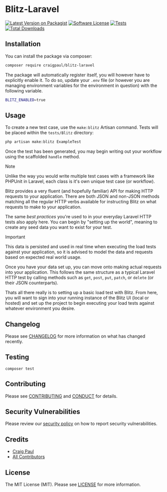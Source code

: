 # Blitz-Laravel

[![Latest Version on Packagist][ico-version]][link-packagist]
[![Software License][ico-license]](LICENSE.md)
[![Tests][ico-tests]][link-tests]
[![Total Downloads][ico-downloads]][link-downloads]

## Installation

You can install the package via composer:

```bash
composer require craigpaul/blitz-laravel
```

The package will automatically register itself, you will however have to explicitly enable it. To do so, update your `.env` file (or however you are managing environment variables for the environment in question) with the following variable.

```bash
BLITZ_ENABLED=true
```

## Usage

To create a new test case, use the `make:blitz` Artisan command. Tests will be placed within the `tests/Blitz` directory:

```bash
php artisan make:blitz ExampleTest
```

Once the test has been generated, you may begin writing out your workflow using the scaffolded `handle` method.

> [!NOTE]
> Unlike the way you would write multiple test cases with a framework like PHPUnit in Laravel, each class is it's own unique test case (or workflow).

Blitz provides a very fluent (and hopefully familiar) API for making HTTP requests to your application. There are both JSON and non-JSON methods matching all the regular HTTP verbs available for instructing Blitz on what requests to make to your application.

The same _best practices_ you're used to in your everyday Laravel HTTP tests also apply here. You can begin by "setting up the world", meaning to create any seed data you want to exist for your test.

> [!IMPORTANT]
> This data is persisted and used in real time when executing the load tests against your application, so it is advised to model the data and requests based on expected real world usage.

Once you have your data set up, you can move onto making actual requests into your application. This follows the same structure as a typical Laravel HTTP test by calling methods such as `get`, `post`, `put`, `patch`, or `delete` (or their JSON counterparts).

Thats all there really is to setting up a basic load test with Blitz. From here, you will want to sign into your running instance of the Blitz UI (local or hosted) and set up the project to begin executing your load tests against whatever environment you desire.

## Changelog

Please see [CHANGELOG](CHANGELOG.md) for more information on what has changed recently.

## Testing

```base
composer test
```

## Contributing

Please see [CONTRIBUTING](.github/CONTRIBUTING.md) and [CONDUCT](.github/CODE_OF_CONDUCT.md) for details.

## Security Vulnerabilities

Please review our [security policy](.github/SECURITY.md) on how to report security vulnerabilities.

## Credits

- [Craig Paul][link-author-paul]
- [All Contributors][link-contributors]

## License

The MIT License (MIT). Please see [LICENSE](LICENSE.md) for more information.

[ico-version]: https://img.shields.io/packagist/v/craigpaul/blitz-laravel.svg?style=flat-square
[ico-license]: https://img.shields.io/badge/license-MIT-brightgreen.svg?style=flat-square
[ico-tests]: https://img.shields.io/github/workflow/status/craigpaul/blitz-laravel/tests/main?label=tests&style=flat-square
[ico-style-ci]: https://styleci.io/repos/80351847/shield?branch=main
[ico-downloads]: https://img.shields.io/packagist/dt/craigpaul/blitz-laravel.svg?style=flat-square

[link-packagist]: https://packagist.org/packages/craigpaul/blitz-laravel
[link-tests]: https://github.com/craigpaul/blitz-laravel/actions?query=workflow%3Atests
[link-style-ci]: https://styleci.io/repos/80351847
[link-downloads]: https://packagist.org/packages/craigpaul/blitz-laravel
[link-author-paul]: https://github.com/craigpaul
[link-contributors]: ../../contributors
